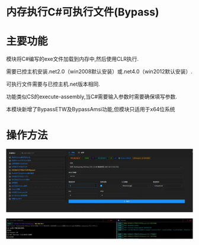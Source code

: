 # 内存执行C#可执行文件(Bypass)

# 主要功能
模块将C#编写的exe文件加载到内存中,然后使用CLR执行.

 需要已控主机安装.net2.0（win2008默认安装）或.net4.0（win2012默认安装）. 

可执行文件需要与已控主机.net版本相同. 

功能类似CS的execute-assembly,当C#需要输入参数时需要确保填写参数. 

本模块新增了BypassETW及BypassAmsi功能,但模块只适用于x64位系统

# 操作方法
![1623381820780-f60daeb7-1385-4a77-b86a-c7fcc224f17a.webp](./img/5adsz9bCYAMtjxCu/1623381820780-f60daeb7-1385-4a77-b86a-c7fcc224f17a-852624.webp)

![1623381899629-9076e08c-28dc-4f21-aa3c-5e5b69876794.webp](./img/5adsz9bCYAMtjxCu/1623381899629-9076e08c-28dc-4f21-aa3c-5e5b69876794-485568.webp)


